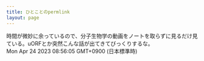 ```yaml
---
title: ひとことのpermlink
layout: page
---
```

<div class="box" dt="1682294165144">
  時間が微妙に余っているので、分子生物学の動画をノートを取らずに見るだけ見ている。uORFとか突然こんな話が出てきてびっくりするな。
  <div class="content is-small">Mon Apr 24 2023 08:56:05 GMT+0900 (日本標準時)</div>
</div>